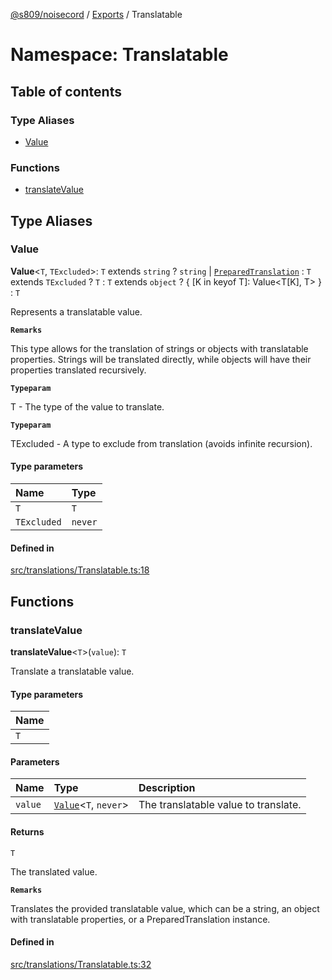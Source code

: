 [@s809/noisecord](../README.md) / [Exports](../modules.md) / Translatable

# Namespace: Translatable

## Table of contents

### Type Aliases

- [Value](Translatable.md#value)

### Functions

- [translateValue](Translatable.md#translatevalue)

## Type Aliases

### Value

 **Value**<`T`, `TExcluded`\>: `T` extends `string` ? `string` \| [`PreparedTranslation`](../classes/PreparedTranslation.md) : `T` extends `TExcluded` ? `T` : `T` extends `object` ? { [K in keyof T]: Value<T[K], T\> } : `T`

Represents a translatable value.

**`Remarks`**

This type allows for the translation of strings or objects with translatable properties.
Strings will be translated directly, while objects will have their properties translated recursively.

**`Typeparam`**

T - The type of the value to translate.

**`Typeparam`**

TExcluded - A type to exclude from translation (avoids infinite recursion).

#### Type parameters

| Name | Type |
| :------ | :------ |
| `T` | `T` |
| `TExcluded` | `never` |

#### Defined in

[src/translations/Translatable.ts:18](https://github.com/s809/noisecord/blob/master/src/translations/Translatable.ts#L18)

## Functions

### translateValue

**translateValue**<`T`\>(`value`): `T`

Translate a translatable value.

#### Type parameters

| Name |
| :------ |
| `T` |

#### Parameters

| Name | Type | Description |
| :------ | :------ | :------ |
| `value` | [`Value`](Translatable.md#value)<`T`, `never`\> | The translatable value to translate. |

#### Returns

`T`

The translated value.

**`Remarks`**

Translates the provided translatable value, which can be a string, an object with translatable properties,
or a PreparedTranslation instance.

#### Defined in

[src/translations/Translatable.ts:32](https://github.com/s809/noisecord/blob/master/src/translations/Translatable.ts#L32)
